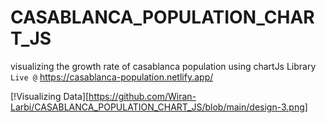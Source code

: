 # CASABLANCA_POPULATION_CHART_JS
visualizing the growth rate of casablanca population using chartJs Library `Live @` https://casablanca-population.netlify.app/

[!Visualizing Data][https://github.com/Wiran-Larbi/CASABLANCA_POPULATION_CHART_JS/blob/main/design-3.png]

